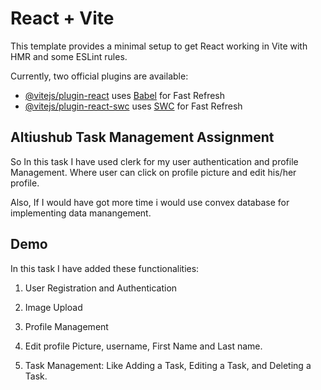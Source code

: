 # React + Vite

This template provides a minimal setup to get React working in Vite with HMR and some ESLint rules.

Currently, two official plugins are available:

- [@vitejs/plugin-react](https://github.com/vitejs/vite-plugin-react/blob/main/packages/plugin-react/README.md) uses [Babel](https://babeljs.io/) for Fast Refresh
- [@vitejs/plugin-react-swc](https://github.com/vitejs/vite-plugin-react-swc) uses [SWC](https://swc.rs/) for Fast Refresh

## Altiushub Task Management Assignment

So In this task I have used clerk for my user authentication and profile Management. Where user can click on profile picture and edit his/her profile.

Also, If I would have got more time i would use convex database for implementing data manangement.

## Demo

In this task I have added these functionalities:

1. User Registration and Authentication

2. Image Upload

3. Profile Management

4. Edit profile Picture, username, First Name and Last name.

5. Task Management: Like Adding a Task, Editing a Task, and Deleting a Task.
